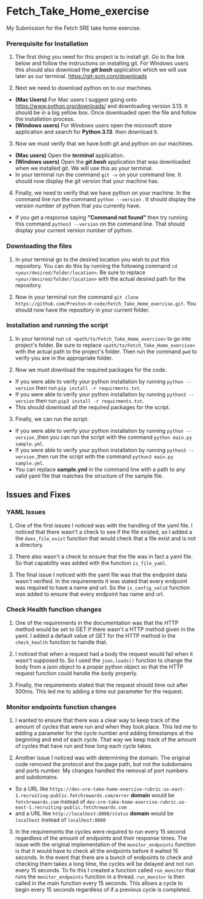 # Fetch_Take_Home_exercise
My Submission for the Fetch SRE take home exercise.
### Prerequisite for Installation
1. The first thing you need for this project is to install git. Go to the link below and follow the instructions on installing git.
For Windows users this should also download the ***git bash*** application which we will use later as our terminal.
https://git-scm.com/downloads


2. Next we need to download python on to our machines.
- **(Mac Users)** For  Mac users I suggest going onto https://www.python.org/downloads/ and downloading version 3.13. It
should be in a big yellow box. Once downloaded open the file and follow the installation process.
- **(Windows users)**  For Windows users open the microsoft store application and search for **Python 3.13**. 
then download it.

3. Now we must verify that we have both git and python  on our machines. 
- **(Mac users)** Open the ***terminal*** application. 
- **(Windows users)**  Open the ***git bash*** application that was downloaded when we installed git. We will use this as your terminal. 
- In  your terminal run the command `git -v` on your command line. It should now display the git version that your machine has.

4. Finally,  we need to verify that we have python on your machine. In the command line run the command `python --version` . It should display the version number
of python that you currently have. 
- If you get a response saying **"Command not found"** then try running this command `python3 --version` on
the command line. That should display your current version number of python.

### Downloading the files
1. In your terminal go to the desired location you wish to put this repository. You can do this by running the following command
`cd <your/desired/folder/location>`. Be sure to replace `<your/desired/folder/location>` with the actual desired path for the repository.


2. Now in your terminal run the command `git clone https://github.com/Preston-H-code/Fetch_Take_Home_exercise.git`. You should
now have the repository in your current folder.

### Installation and running the script
1. In your terminal run `cd <path/to/Fetch_Take_Home_exercise>` to go into project's folder. Be sure to replace `<path/to/Fetch_Take_Home_exercise>` with the actual path to the project's folder. Then run the command `pwd` to verify you are in the appropriate folder.

 
2. Now we must download the required packages for the code. 
- If you were able to verify your python installation by running `python --version` then run  `pip install -r requirments.txt`.
- If you were able to verify your python installation by running `python3 --version`  then run `pip3 install -r requirments.txt`. 
- This should download all the required packages for the script.


3. Finally, we can run the script. 
- If you were able to verify your python installation by running `python --version` ,then you can run the script with the command  `python main.py sample.yml`. 
- If you were able to verify your python installation by running `python3 --version`  ,then run the script with the command `python3 main.py sample.yml`. 
- You can replace **sample.yml** in the command line with a path to any valid yaml file that matches the structure of the sample file. 


## Issues and Fixes
### YAML Issues 
1. One of the first issues I noticed was with the handling of the yaml file. I noticed that there wasn't a check to see if the file existed, 
so I added a the `does_file_exist` function that would check that a file exist and is not a directory.


2. There also wasn't a check to ensure that the file was in fact a  yaml file. So that capability was added with the function `is_file_yaml`. 


3. The final issue I noticed with the yaml file was that the endpoint data wasn't verified. In the requirements it was stated that every endpoint was required to have a name and url. 
So the `is_config_valid` function was added to ensure that every endpoint has name and url.

### Check Health function changes
1. One of the requirements in the documentation was that the HTTP method would be set to GET if there wasn't a HTTP method given in the yaml. 
I added a default value of GET for the HTTP method in the `check_health` function to handle that.

 
2. I noticed that when a request had a body the request would fail when it wasn't supposed to. So I used the `json.loads()` function 
to change the body from a json object to a proper python object so that the HTTP request function could handle the body properly.
 
 
3. Finally, the requirements stated that the request should time out after 500ms. This led me to adding a time out parameter for the request.
 
### Monitor endpoints function changes
1. I wanted to ensure that there was a clear way to keep track of the amount of cycles that were run and when they took place. 
This led me to adding a parameter for the cycle number and adding timestamps at the beginning and end of each cycle. That way we keep track of the amount of cycles that have run and how long each cycle takes.

 
2. Another issue I noticed was with determining the domain. The original code removed the protocol and the page path, but not the subdomains and ports number.
My changes handled the removal of port numbers and subdomains.
- So a URL like `https://dev-sre-take-home-exercise-rubric.us-east-1.recruiting-public.fetchrewards.com/error` **domain** would be ``fetchrewards.com`` instead of ``dev-sre-take-home-exercise-rubric.us-east-1.recruiting-public.fetchrewards.com``
- and a URL like `http://localhost:8080/status` **domain** would be `localhost` instead of `localhost:8080`

3. In the requirements the cycles were required to run every 15 second regardless of the amount of endpoints and their response times. 
The issue with the original implementation  of the `monitor_endpoints`  function is that it would have to check all the endpoints before it waited 15 seconds.
In the event that there are a bunch of endpoints to check and checking them takes a long time, the cycles will be delayed and not run every 15 seconds. To fix this I created a function called 
`run_monitor` that runs the `monitor_endpoints` function in a thread. `run_monitor` is then called in the main function every 15 seconds. This allows a cycle to begin every 15 seconds regardless of if a previous cycle is completed. 
